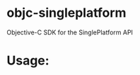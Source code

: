 objc-singleplatform
===================

Objective-C SDK for the SinglePlatform API


Usage:
===================

